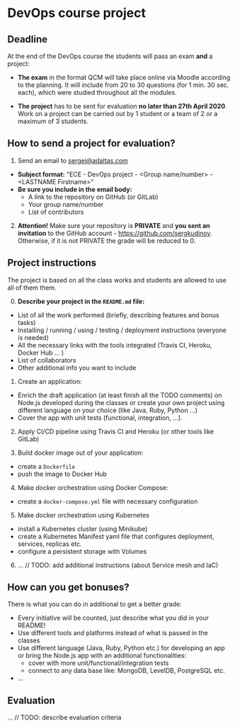 # DevOps course project

## Deadline

At the end of the DevOps course the students will pass an exam **and** a project:

  - **The exam** in the format QCM will take place online via Moodle according to the planning. It will include from 20 to 30 questions (for 1 min. 30 sec. each), which were studied throughout all the modules.

  - **The project** has to be sent for evaluation **no later than 27th April 2020**. Work on a project can be carried out by 1 student or a team of 2 or a maximum of 3 students.

## How to send a project for evaluation?

1. Send an email to [sergei@adaltas.com](mailto:sergei@adaltas.com)

  - **Subject format:** "ECE - DevOps project - \<Group name/number\> - \<LASTNAME Firstname\>"
  - **Be sure you include in the email body:**
    - A link to the repository on GitHub (or GitLab)
    - Your group name/number
    - List of contributors

2. **Attention!** Make sure your repository is **PRIVATE** and **you sent an invitation** to the GitHub account - https://github.com/sergkudinov. Otherwise, if it is not PRIVATE the grade will be reduced to 0.

## Project instructions

The project is based on all the class works and students are allowed to use all of them them.   

0. **Describe your project in the `README.md` file:**

  - List of all the work performed (briefly, describing features and bonus tasks)
  - Installing / running / using / testing / deployment instructions (everyone is needed)
  - All the necessary links with the tools integrated (Travis CI, Heroku, Docker Hub ... )
  - List of collaborators
  - Other additional info you want to include

1. Create an application:

  - Enrich the draft application (at least finish all the TODO comments) on Node.js developed during the classes or create your own project using different language on your choice (like Java, Ruby, Python ...)
  - Cover the app with unit tests (functional, integration, ...).

2. Apply CI/CD pipeline using Travis CI and Heroku (or other tools like GitLab)

3. Build docker image out of your application:

  - create a `Dockerfile`
  - push the image to Docker Hub

4. Make docker orchestration using Docker Compose:

  - create a `docker-compose.yml` file with necessary configuration

5. Make docker orchestration using Kubernetes

  - install a Kubernetes cluster (using Minikube)
  - create a Kubernetes Manifest yaml file that configures deployment, services, replicas etc.
  - configure a persistent storage with Volumes

6. ... // TODO: add additional instructions (about Service mesh and IaC)


## How can you get bonuses?

There is what you can do in additional to get a better grade:

  - Every initiative will be counted, just describe what you did in your README!
  - Use different tools and platforms instead of what is passed in the classes
  - Use different language (Java, Ruby, Python etc.) for developing an app or bring the Node.js app with an additional functionalities:   
    - cover with more unit/functional/integration tests
    - connect to any data base like: MongoDB, LevelDB, PostgreSQL etc.
  - ...

## Evaluation

... // TODO: describe evaluation criteria
